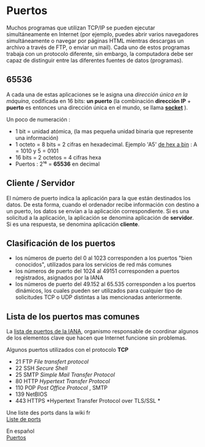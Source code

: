 # Puertos

Muchos programas que utilizan TCP/IP se pueden ejecutar simultáneamente en Internet (por ejemplo, puedes abrir varios navegadores simultáneamente o navegar por páginas HTML mientras descargas un archivo a través de FTP, o enviar un mail). Cada uno de estos programas trabaja con un protocolo diferente, sin embargo, la computadora debe ser capaz de distinguir entre las diferentes fuentes de datos (programas).

## 65536
A cada una de estas aplicaciones se le asigna una *dirección única en la máquina*, codificada en 16 bits: **un puerto** (la combinación **dirección IP** + **puerto** es entonces una dirección única en el mundo, se llama [**socket**](https://es.wikipedia.org/wiki/Socket_de_Internet) ).

Un poco de numeración :

* 1 bit = unidad atómica, (la mas pequeña unidad binaria que represente una información)
* 1 octeto = 8 bits = 2 cifras en hexadecimal. Ejemplo 'A5' [de hex a bin](https://converter.app/es/hex-a-binario/) : A = 1010 y 5 = 0101
* 16 bits = 2 octetos = 4 cifras hexa
* Puertos : 2¹⁶ = **65536** en decimal

## Cliente / Servidor

El número de puerto indica la aplicación para la que están destinados los datos. De esta forma, cuando el ordenador recibe información con destino a un puerto, los datos se envían a la aplicación correspondiente. Si es una solicitud a la aplicación, la aplicación se denomina aplicación de **servidor**. Si es una respuesta, se denomina aplicación **cliente**.

## Clasificación de los puertos

* los números de puerto del 0 al 1023 corresponden a los puertos "bien conocidos", utilizados para los servicios de red más comunes
* los números de puerto del 1024 al 49151 corresponden a puertos registrados, asignados por la IANA
* los números de puerto del 49.152 al 65.535 corresponden a los puertos dinámicos, los cuales pueden ser utilizados para cualquier tipo de solicitudes TCP o UDP distintas a las mencionadas anteriormente.

## Lista de los puertos mas comunes

La [lista de puertos de la IANA](https://www.iana.org/assignments/service-names-port-numbers/service-names-port-numbers.xhtml), organismo responsable de coordinar algunos de los elementos clave que hacen que Internet funcione sin problemas.

Algunos puertos utilizados con el protocolo **TCP** 

* 21 FTP *File transfert protocol*
* 22 SSH *Secure Shell*  
* 25 SMTP *Simple Mail Transfer Protocol*  
* 80 HTTP *Hypertext Transfer Protocol*
* 110 POP *Post Office Protocol* , SMTP
* 139 NetBIOS 
* 443 HTTPS *Hypertext Transfer Protocol over TLS/SSL *

Une liste des ports dans la wiki fr  
[Liste de ports](https://fr.wikipedia.org/wiki/Liste_de_ports_logiciels)

En español  
[Puertos](https://es.wikipedia.org/wiki/Anexo:Puertos_de_red)